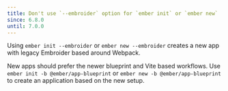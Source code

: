 ```yaml
---
title: Don't use `--embroider` option for `ember init` or `ember new`
since: 6.8.0
until: 7.0.0
---
```


Using `ember init --embroider` or `ember new --embroider` creates a new app with legacy Embroider based around Webpack. 

New apps should prefer the newer blueprint and Vite based workflows. Use `ember init -b @ember/app-blueprint` or `ember new -b @ember/app-blueprint` to create an application based on the new setup.
